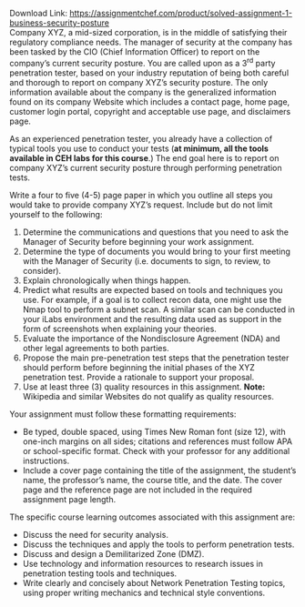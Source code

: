 Download Link: https://assignmentchef.com/product/solved-assignment-1-business-security-posture
<br>
<span style="font-weight: inherit; font-style: inherit;">Company XYZ, a mid-sized corporation, is in the middle of satisfying their regulatory compliance needs.  The manager of security at the company has been tasked by the CIO (Chief Information Officer) to report on the company’s current security posture. You are called upon as a 3<sup style="font-weight: inherit; font-style: inherit;">rd</sup> party penetration tester, based on your industry reputation of being both careful and thorough to report on company XYZ’s security posture. The only information available about the company is the generalized information found on its company Website which includes a contact page, home page, customer login portal, copyright and acceptable use page, and disclaimers page.  </span>

<span style="font-weight: inherit; font-style: inherit;">As an experienced penetration tester, you already have a collection of typical tools you use to conduct your tests (<strong>at minimum, all the tools available in CEH labs for this course</strong>.) The end goal here is to report on company XYZ’s current security posture through performing penetration tests.</span>

<span style="font-weight: inherit; font-style: inherit;"> </span>

<span style="font-weight: inherit; font-style: inherit;">Write a four to five (4-5) page paper in which you outline all steps you would take to provide company XYZ’s request. Include but do not limit yourself to the following:</span>

<ol>

 <li style="font-weight: inherit; font-style: inherit;"><span style="font-weight: inherit; font-style: inherit;">Determine the communications and questions that you need to ask the Manager of Security before beginning your work assignment.</span></li>

 <li style="font-weight: inherit; font-style: inherit;"><span style="font-weight: inherit; font-style: inherit;">Determine the type of documents you would bring to your first meeting with the Manager of Security (i.e. documents to sign, to review, to consider).</span></li>

 <li style="font-weight: inherit; font-style: inherit;"><span style="font-weight: inherit; font-style: inherit;">Explain chronologically when things happen.</span></li>

 <li style="font-weight: inherit; font-style: inherit;"><span style="font-weight: inherit; font-style: inherit;">Predict what results are expected based on tools and techniques you use. For example, if a goal is to collect recon data, one might use the Nmap tool to perform a subnet scan. A similar scan can be conducted in your iLabs environment and the resulting data used as support in the form of screenshots when explaining your theories.  </span></li>

 <li style="font-weight: inherit; font-style: inherit;"><span style="font-weight: inherit; font-style: inherit;">Evaluate the importance of the Nondisclosure Agreement (NDA) and other legal agreements to both parties. </span></li>

 <li style="font-weight: inherit; font-style: inherit;"><span style="font-weight: inherit; font-style: inherit;">Propose the main pre-penetration test steps that the penetration tester should perform before beginning the initial phases of the XYZ penetration test. Provide a rationale to support your proposal.</span></li>

 <li style="font-weight: inherit; font-style: inherit;"><span style="font-weight: inherit; font-style: inherit;">Use at least three (3) quality resources in this assignment. <strong>Note:</strong> Wikipedia and similar Websites do not qualify as quality resources.</span></li>

</ol>

<span style="font-weight: inherit; font-style: inherit;"> </span>

<span style="font-weight: inherit; font-style: inherit;">Your assignment must follow these formatting requirements:</span>

<ul>

 <li style="font-weight: inherit; font-style: inherit;"><span style="font-weight: inherit; font-style: inherit;">Be typed, double spaced, using Times New Roman font (size 12), with one-inch margins on all sides; citations and references must follow APA or school-specific format. Check with your professor for any additional instructions.</span></li>

 <li style="font-weight: inherit; font-style: inherit;"><span style="font-weight: inherit; font-style: inherit;">Include a cover page containing the title of the assignment, the student’s name, the professor’s name, the course title, and the date. The cover page and the reference page are not included in the required assignment page length.</span></li>

</ul>

<span style="font-weight: inherit; font-style: inherit;"> </span>

<span style="font-weight: inherit; font-style: inherit;">The specific course learning outcomes associated with this assignment are:</span>

<ul>

 <li style="font-weight: inherit; font-style: inherit;"><span style="font-weight: inherit; font-style: inherit;">Discuss the need for security analysis.</span></li>

 <li style="font-weight: inherit; font-style: inherit;"><span style="font-weight: inherit; font-style: inherit;">Discuss the techniques and apply the tools to perform penetration tests.</span></li>

 <li style="font-weight: inherit; font-style: inherit;"><span style="font-weight: inherit; font-style: inherit;">Discuss and design a Demilitarized Zone (DMZ).</span></li>

 <li style="font-weight: inherit; font-style: inherit;"><span style="font-weight: inherit; font-style: inherit;">Use technology and information resources to research issues in penetration testing tools and techniques.</span></li>

 <li style="font-weight: inherit; font-style: inherit;"><span style="font-weight: inherit; font-style: inherit;">Write clearly and concisely about Network Penetration Testing topics, using proper writing mechanics and technical style conventions. </span></li>

</ul>
